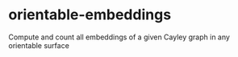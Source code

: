 # orientable-embeddings

Compute and count all embeddings of a given Cayley graph in any orientable surface
